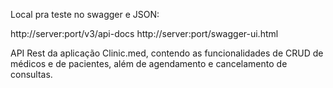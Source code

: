 Local pra teste no swagger e JSON:

http://server:port/v3/api-docs
http://server:port/swagger-ui.html

API Rest da aplicação Clinic.med, contendo as funcionalidades de CRUD de médicos e de pacientes, além de agendamento e cancelamento de consultas.
